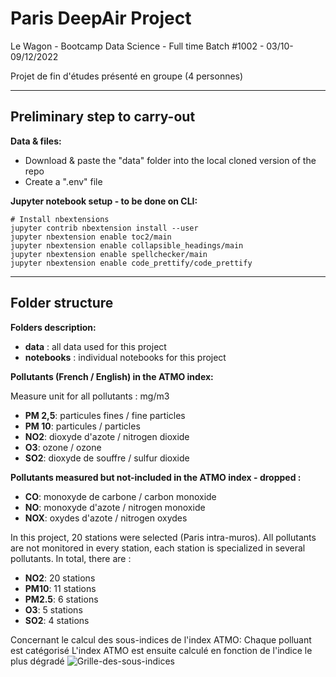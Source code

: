 # Paris DeepAir Project

Le Wagon - Bootcamp Data Science - Full time
Batch #1002 - 03/10-09/12/2022

Projet de fin d'études présenté en groupe (4 personnes)

------------------------------------------------

## Preliminary step to carry-out

**Data & files:**
- Download & paste the "data" folder into the local cloned version of the repo
- Create a ".env" file


**Jupyter notebook setup - to be done on CLI:**
```shell
# Install nbextensions
jupyter contrib nbextension install --user
jupyter nbextension enable toc2/main
jupyter nbextension enable collapsible_headings/main
jupyter nbextension enable spellchecker/main
jupyter nbextension enable code_prettify/code_prettify
```

------------------------------------------------

## Folder structure

**Folders description:**
- **data** : all data used for this project
- **notebooks** : individual notebooks for this project


**Pollutants (French / English) in the ATMO  index:**

Measure unit for all pollutants : mg/m3
- **PM 2,5**: particules fines / fine particles
- **PM 10**: particules / particles
- **NO2**: dioxyde d'azote / nitrogen dioxide
- **O3**: ozone / ozone
- **SO2**: dioxyde de souffre / sulfur dioxide

**Pollutants measured but not-included in the ATMO index - dropped :**
- **CO**: monoxyde de carbone / carbon monoxide
- **NO**: monoxyde d'azote / nitrogen monoxide
- **NOX**: oxydes d'azote / nitrogen oxydes

In this project, 20 stations were selected (Paris intra-muros). All pollutants are not monitored in every station, each station is specialized in several pollutants. In total, there are :
- **NO2**: 20 stations
- **PM10**: 11 stations
- **PM2.5**: 6 stations
- **O3**: 5 stations
- **SO2**: 4 stations

Concernant le calcul des sous-indices de l'index ATMO: 
Chaque polluant est catégorisé 
L'index ATMO est ensuite calculé en fonction de l'indice le plus dégradé
![Grille-des-sous-indices](https://user-images.githubusercontent.com/108631539/204822631-d93a64e9-7ee2-496f-8e9a-623b6d60ef37.jpeg)



